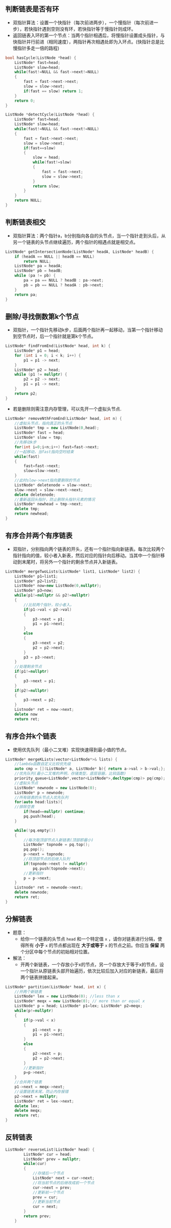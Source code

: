 
## 判断链表是否有环

- 双指针算法：设置一个快指针（每次前进两步），一个慢指针（每次前进一步），若快指针遇到空则没有环，若快指针等于慢指针则成环。
- 返回链表入环的第一个节点：当两个指针相遇后，将慢指针设置成头指针，与快指针并行前进（相同速度），两指针再次相遇处即为入环点。(快指针总是比慢指针多走一倍的路程)

```cpp
bool hasCycle(ListNode *head) {
	ListNode* fast=head;
	ListNode* slow=head;
	while(fast!=NULL && fast->next!=NULL)
	{
		fast = fast->next->next;
		slow = slow->next;
		if(fast == slow) return 1;
	}
	return 0;
}
```

```cpp
ListNode *detectCycle(ListNode *head) {
	ListNode* fast=head;
	ListNode* slow=head;
	while(fast!=NULL && fast->next!=NULL)
	{
		fast = fast->next->next;
		slow = slow->next;
		if(fast==slow)
		{
			slow = head;
			while(fast!=slow)
			{
				fast = fast->next;
				slow = slow->next;
			}
			return slow;
		}
	}
	return NULL;
}
```
## 判断链表相交

- 双指针算法：两个指针a，b分别指向各自的头节点，当一个指针走到头后，从另一个链表的头节点继续遍历，两个指针的相遇点就是相交点。
```cpp
ListNode* getIntersectionNode(ListNode* headA, ListNode* headB) {
	if (headA == NULL || headB == NULL)
		return NULL;
	ListNode* pa = headA;
	ListNode* pb = headB;
	while (pa != pb) {
		pa = pa == NULL ? headB : pa->next;
		pb = pb == NULL ? headA : pb->next;
	}
	return pa;
}
```

## 删除/寻找倒数第k个节点

- 双指针，一个指针先移动k步，后面两个指针再一起移动，当第一个指针移动到空节点时，后一个指针就是第k个节点。
```cpp
ListNode* findFromEnd(ListNode* head, int k) {
    ListNode* p1 = head;
    for (int i = 0; i < k; i++) {
        p1 = p1 -> next;
    }
    ListNode* p2 = head;
    while (p1 != nullptr) {
        p2 = p2 -> next;
        p1 = p1 -> next;
    }
    return p2;
}
```
- 若是删除则需注意内存管理，可以先开一个虚拟头节点.
```cpp
ListNode* removeNthFromEnd(ListNode* head, int n) {
	//虚拟头节点，指向真正的头节点
	ListNode* tmp = new ListNode(0,head);
	ListNode* fast = head;
	ListNode* slow = tmp;
	//先移动k步
	for(int i=0;i<n;i++) fast=fast->next;
	//一起移动，当fast指向空时结束
	while(fast)
	{
		fast=fast->next;
		slow=slow->next;
	}
	//此时slow->next指向要删除的节点
	ListNode* deletenode = slow->next;
	slow->next = slow->next->next;
	delete deletenode;
	//重新返回头指针，防止删除头指针元素的情况
	ListNode* newhead = tmp->next;
	delete tmp;
	return newhead;
}
```

## 有序合并两个有序链表

- 双指针，分别指向两个链表的开头，还有一个指针指向新链表。每次比较两个指针指向的值，较小者入新表，然后对应的指针向后移动。当其中一个指针移动到末尾时，将另外一个指针的剩余节点并入新链表。
```cpp
ListNode* mergeTwoLists(ListNode* list1, ListNode* list2) {
	ListNode* p1=list1;
	ListNode* p2=list2;
	ListNode* now=new ListNode(0,nullptr);
	ListNode* p3=now;
	while(p1!=nullptr && p2!=nullptr)
	{
		//比较两个指针，较小者入。
		if(p1->val < p2->val)
		{
			p3->next = p1;
			p1 = p1->next;
		}
		else
		{
			p3->next = p2;
			p2 = p2->next;
		}
		p3 = p3->next;
	}
	//处理剩余节点
	if(p1!=nullptr)
	{
		p3->next = p1;
	}
	if(p2!=nullptr)
	{
		p3->next = p2;
	}
	Listnode* ret = now->next;
	delete now
	return ret;
```

## 有序合并k个链表

- 使用优先队列（最小二叉堆）实现快速得到最小值的节点。
```cpp
ListNode* mergeKLists(vector<ListNode*>& lists) {
	//lambda函数自定义比较优先级
	auto cmp = [](ListNode* a, ListNode* b){ return a->val > b->val;};
	//优先队列(最小二叉堆的声明，存储类型，底层容器，比较函数)
	priority_queue<ListNode*,vector<ListNode*>,decltype(cmp)> pq(cmp);
	//虚拟头节点
	ListNode* newnode = new ListNode(0);
	ListNode* p = newnode;
	//所有链表的头节点入优先队列
	for(auto head:lists){
	//排除空表
		if(head==nullptr) continue;
		pq.push(head);
	}

	while(!pq.empty())
	{
		//每次取顶部节点入新链表(顶部即最小)
		ListNode* topnode = pq.top();
		pq.pop();
		p->next = topnode;
		//将顶部节点的后继入队列
		if(topnode->next != nullptr)
			pq.push(topnode->next);
		//更新指针
		p = p->next;
	}
	Listnode* ret = newnode->next;
	delete newnode;
	return ret;
}
```

## 分解链表

- 题意：
	- 给你一个链表的头节点 `head` 和一个特定值 `x` ，请你对链表进行分隔，使得所有 **小于** `x` 的节点都出现在 **大于或等于** `x` 的节点之前。你应当 **保留** 两个分区中每个节点的初始相对位置。
- 解法：
	- 开两个新链表，一个存放小于x的节点，另一个存放大于等于x的节点，设一个指针从原链表头部开始遍历，依次比较后加入对应的新链表，最后将两个链表拼接起来。
```cpp
ListNode* partition(ListNode* head, int x) {
	//开两个新链表
	ListNode* lex = new ListNode(0); //less than x
	ListNode* meqx = new ListNode(0); // more than or equal x
	ListNode* p = head; ListNode* p1=lex; ListNode* p2=meqx;
	while(p!=nullptr)
	{
		if(p->val < x)
		{
			p1->next = p;
			p1 = p1->next;
		}
		else
		{
			p2->next = p;
			p2 = p2->next;
		}
		//更新指针
		p=p->next;
	}
	//合并两个链表
	p1->next = meqx->next;
	//设置链表末尾，防止内存报错
	p2->next = nullptr;
	ListNode* ret = lex->next;
	delete lex;
	delete meqx;
	return ret;
}
```

## 反转链表

```cpp
ListNode* reverseList(ListNode* head) {
        ListNode* cur = head;
        ListNode* prev = nullptr;
        while(cur)
        {
	        //存储后一个节点
            ListNode* next = cur->next;
            //将当前节点的后继改成前一个节点
            cur->next = prev;
            //更新前一个节点
            prev = cur;
            //更新当前节点
            cur = next;
        }
        return prev;
    }
```

